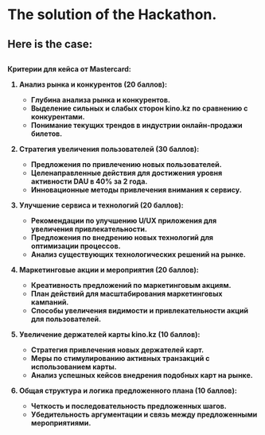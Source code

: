 <h1>The solution of the Hackathon.</h1>

<h2>Here is the case:<h2>

<h4>
Критерии для кейса от Mastercard:

1. Анализ рынка и конкурентов (20 баллов):
   - Глубина анализа рынка и конкурентов.
   - Выделение сильных и слабых сторон kino.kz по сравнению с конкурентами.
   - Понимание текущих трендов в индустрии онлайн-продажи билетов.

2. Стратегия увеличения пользователей (30 баллов):
   - Предложения по привлечению новых пользователей.
   - Целенаправленные действия для достижения уровня активности DAU в 40% за 2 года.
   - Инновационные методы привлечения внимания к сервису.

3. Улучшение сервиса и технологий (20 баллов):
   - Рекомендации по улучшению U/UX приложения для увеличения привлекательности.
   - Предложения по внедрению новых технологий для оптимизации процессов.
   - Анализ существующих технологических решений на рынке.

4. Маркетинговые акции и мероприятия (20 баллов):
   - Креативность предложений по маркетинговым акциям.
   - План действий для масштабирования маркетинговых кампаний.
   - Способы увеличения видимости и привлекательности акций для пользователей.

5. Увеличение держателей карты kino.kz (10 баллов):
   - Стратегия привлечения новых держателей карт.
   - Меры по стимулированию активных транзакций с использованием карты.
   - Анализ успешных кейсов внедрения подобных карт на рынке.

6. Общая структура и логика предложенного плана (10 баллов):
   - Четкость и последовательность предложенных шагов.
   - Убедительность аргументации и связь между предложенными мероприятиями.
</h4>
